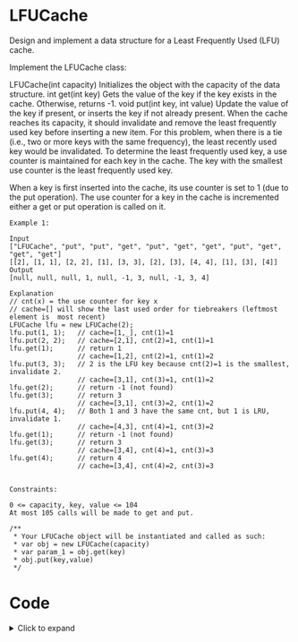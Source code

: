 # LFUCache
Design and implement a data structure for a Least Frequently Used (LFU) cache.

Implement the LFUCache class:

LFUCache(int capacity) Initializes the object with the capacity of the data structure.
int get(int key) Gets the value of the key if the key exists in the cache. Otherwise, returns -1.
void put(int key, int value) Update the value of the key if present, or inserts the key if not already present. When the cache reaches its capacity, it should invalidate and remove the least frequently used key before inserting a new item. For this problem, when there is a tie (i.e., two or more keys with the same frequency), the least recently used key would be invalidated.
To determine the least frequently used key, a use counter is maintained for each key in the cache. The key with the smallest use counter is the least frequently used key.

When a key is first inserted into the cache, its use counter is set to 1 (due to the put operation). The use counter for a key in the cache is incremented either a get or put operation is called on it.

 
```
Example 1:

Input
["LFUCache", "put", "put", "get", "put", "get", "get", "put", "get", "get", "get"]
[[2], [1, 1], [2, 2], [1], [3, 3], [2], [3], [4, 4], [1], [3], [4]]
Output
[null, null, null, 1, null, -1, 3, null, -1, 3, 4]

Explanation
// cnt(x) = the use counter for key x
// cache=[] will show the last used order for tiebreakers (leftmost element is  most recent)
LFUCache lfu = new LFUCache(2);
lfu.put(1, 1);   // cache=[1,_], cnt(1)=1
lfu.put(2, 2);   // cache=[2,1], cnt(2)=1, cnt(1)=1
lfu.get(1);      // return 1
                 // cache=[1,2], cnt(2)=1, cnt(1)=2
lfu.put(3, 3);   // 2 is the LFU key because cnt(2)=1 is the smallest, invalidate 2.
                 // cache=[3,1], cnt(3)=1, cnt(1)=2
lfu.get(2);      // return -1 (not found)
lfu.get(3);      // return 3
                 // cache=[3,1], cnt(3)=2, cnt(1)=2
lfu.put(4, 4);   // Both 1 and 3 have the same cnt, but 1 is LRU, invalidate 1.
                 // cache=[4,3], cnt(4)=1, cnt(3)=2
lfu.get(1);      // return -1 (not found)
lfu.get(3);      // return 3
                 // cache=[3,4], cnt(4)=1, cnt(3)=3
lfu.get(4);      // return 4
                 // cache=[3,4], cnt(4)=2, cnt(3)=3
 

Constraints:

0 <= capacity, key, value <= 104
At most 105 calls will be made to get and put.

```


```
/** 
 * Your LFUCache object will be instantiated and called as such:
 * var obj = new LFUCache(capacity)
 * var param_1 = obj.get(key)
 * obj.put(key,value)
 */
 ```

# Code

<details><summary>Click to expand</summary>
 
 ```js
  /** 
 
    The plan here is to keep a hashmap for each key and value to make sure get is O(1).
    
    For deciding which value to remove we keep a hashmap with count as key so that 
    for a given interaction count there is an array for each node. Each array which holds
    nodes with a given amount of iteration will act as a queue where we append later additions
    and remove earlier ones since they will be older.
    i.e. 
    {
        1: [{key: 'favorite food', value: 'chicken', count: 1}, {key: 'computer', value: 'macbook', count: 1}],   
        2: [{key: 'favorite drink', value: 'water', count: 2}]
    }
    So our algorithm will get the lowest count array in this it is 1
    [{key: 'favorite food', value: 'chicken', count: 1}, {key: 'computer', value: 'macbook', count: 1}]
    then it will remove the first of the list since it would be the oldest
    
    @member countHash {[retrieveCount: number]: Node[] }
    @member hash {[key: string]: Node } for quick retrival
    Node will be { date: string, key: string, value: any, count: number }
    
    
 */

class LFUCache {
    capacity;
    hash; 
    countHash;
    count;
    
    constructor(capacity){
        if (capacity <= 0) throw "capacity must be at least 1 or larger"
        this.capacity = capacity; 
        this.countHash = {};  // {capacity: Node[]}
        this.hash = {}; // {key}
        this.count = 0;
    }
    put(key, value){
        // case 1: new value
        if (!(key in this.hash)){ 
            // case 1.1: over capacity, remove the least used
            if (this.capacity === this.count){ // here we have a list of each count
                const leastUsedCount = Object.keys(this.countHash).sort((a,b) => a - b)[0];
                let keyToDelete;
                // if there is only 1 then we remove it 
                if (this.countHash[leastUsedCount].length === 1){
                    keyToDelete = this.countHash[leastUsedCount][0].key;
                    this.countHash[leastUsedCount] = [];
                }
                else { // otherwise since the array is acting as a queue we we know we want to remove the oldest which will be at the beginning of the list
                    const [firstNode, ...rest] = this.hash[leastUsedCount];
                    keyToDelete = firstNode.key;
                    this.countHash[leastUsedCount] = rest;
                }
                delete this.hash[keyToDelete];  // remove from hash
                this.count--;
            }
            
            // create new node and add it 
            const node = { key: key, value: value, count: 1};
            this.hash[key] = node;
            if (1 in this.countHash) this.countHash[1].push(node)
            else this.countHash[1] = [node];
            this.count++;
        }
        // case 2: existing value
        else {
            // since key exists we will get the original node
            const originalNode = {...this.hash[key] };
            this.hash[key].count++;
            // we will increment the count and insert it into the list. If it does not exist we will create it
            
            // we will filter out the original node from the current count array. If that makes the array empty then we will delete that key from countHash
             
            
            
        }
           
    }
    
    
    
    /** 
     * @param {number} key
     * @return {number}
     */
    get(key){}
    
   
}



```

</details>
